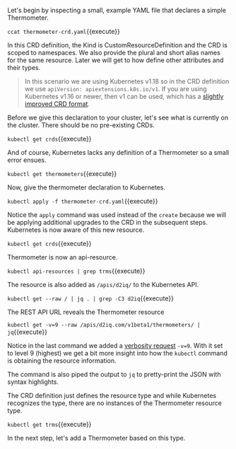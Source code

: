 Let's begin by inspecting a small, example YAML file that declares a simple Thermometer.

`ccat thermometer-crd.yaml`{{execute}}

In this CRD definition, the Kind is CustomResourceDefinition and the CRD is scoped to namespaces. We also provide the plural and short alias names for the same resource. Later we will get to how define other attributes and their types.

> In this scenario we are using Kubernetes v1.18 so in the CRD definition we use `apiVersion: apiextensions.k8s.io/v1`. If you are using Kubernetes v1.16 or newer, then v1 can be used, which has a [slightly improved CRD format](https://kubernetes.io/docs/tasks/access-kubernetes-api/custom-resources/custom-resource-definition-versioning/#specify-multiple-versions).

Before we give this declaration to your cluster, let's see what is currently on the cluster. There should be no pre-existing CRDs.

`kubectl get crds`{{execute}}

And of course, Kubernetes lacks any definition of a Thermometer so a small error ensues.

`kubectl get thermometers`{{execute}}

Now, give the thermometer declaration to Kubernetes.

`kubectl apply -f thermometer-crd.yaml`{{execute}}

Notice the `apply` command was used instead of the `create` because we will be applying additional upgrades to the CRD in the subsequent steps. Kubernetes is now aware of this new resource.

`kubectl get crds`{{execute}}

Thermometer is now an api-resource.

`kubectl api-resources | grep trms`{{execute}}

The resource is also added as `/apis/d2iq/` to the Kubernetes API.

`kubectl get --raw / | jq . | grep -C3 d2iq`{{execute}}

The REST API URL reveals the Thermometer resource

`kubectl get -v=9 --raw /apis/d2iq.com/v1beta1/thermometers/ | jq`{{execute}}

Notice in the last command we added a [verbosity request](https://kubernetes.io/docs/reference/kubectl/cheatsheet/#kubectl-output-verbosity-and-debugging) `-v=9`. With it set to level 9 (highest) we get a bit more insight into how the `kubectl` command is obtaining the resource information.

The command is also piped the output to `jq` to pretty-print the JSON with syntax highlights.

The CRD definition just defines the resource type and while Kubernetes recognizes the type, there are no instances of the Thermometer resource type.

`kubectl get trms`{{execute}}

In the next step, let's add a Thermometer based on this type.
